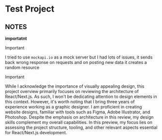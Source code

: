 # Test Project

## NOTES

**importatnt**

>[!IMPORTANT]
>I tried to use `mockapi.io` as a mock server but I had lots of issues, it sends back wrong response on requests and on posting new data it creates a random resource 

>[!IMPORTANT]
While I acknowledge the importance of visually appealing design, this project overview primarily focuses on reviewing the architecture of React/Next.js. As such, I won't be dedicating attention to design elements in this context.
However, it's worth noting that I bring three years of experience working as a graphic designer. I am proficient in creating website designs, familiar with tools such as Figma, Adobe Illustrator, and Photoshop. Despite the emphasis on architecture in this review, my design skills complement my overall capabilities.
In this preview, my focus lies on assessing the project structure, tooling, and other relevant aspects essential for React/Next.js development.

